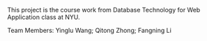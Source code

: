 This project is the course work from Database Technology for Web Application class at NYU.

Team Members:
Yinglu Wang; 
Qitong Zhong; 
Fangning Li
